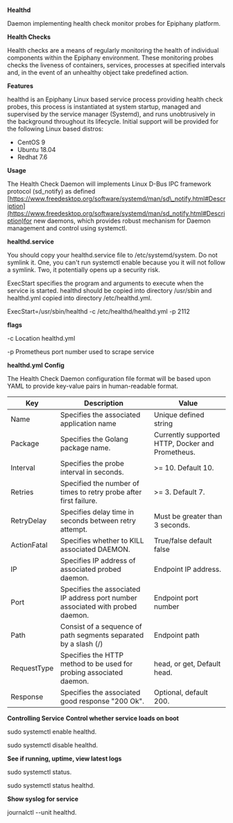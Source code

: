 **Healthd**

Daemon implementing health check monitor probes for Epiphany platform.

**Health Checks**

Health checks are a means of regularly monitoring the health of individual components within the Epiphany environment. These monitoring probes checks the liveness of containers, services, processes at specified intervals and, in the event of an unhealthy object take predefined action.

**Features**

healthd is an Epiphany Linux based service process providing health check probes, this process is instantiated at system startup, managed and supervised by the service manager (Systemd), and runs unobtrusively in the background throughout its lifecycle. Initial support will be provided for the following Linux based distros:

- CentOS 9
- Ubuntu 18.04
- Redhat 7.6

**Usage**

The Health Check Daemon will implements Linux D-Bus IPC framework protocol (sd\_notify) as defined [https://www.freedesktop.org/software/systemd/man/sd\_notify.html#Description](https://www.freedesktop.org/software/systemd/man/sd_notify.html#Description)for new daemons, which provides robust mechanism for Daemon management and control using systemctl.

**healthd.service** 

You should copy your healthd.service file to /etc/systemd/system. Do not symlink it. One, you can't run systemctl enable because you it will not follow a symlink. Two, it potentially opens up a security risk. 

ExecStart specifies the program and arguments to execute when the service is started. healthd should be copied into directory /usr/sbin and healthd.yml copied into directory /etc/healthd.yml.

ExecStart=/usr/sbin/healthd -c /etc/healthd/healthd.yml -p 2112

**flags**

-c Location healthd.yml

-p Prometheus port number used to scrape service

**healthd.yml**  **Config**

The Health Check Daemon configuration file format will be based upon YAML to provide key-value pairs in human-readable format.

| **Key** | **Description** | **Value** |
| --- | --- | --- |
| Name | Specifies the associated application name | Unique defined string |
| Package | Specifies the Golang package name. | Currently supported HTTP, Docker and Prometheus. |
| Interval | Specifies the probe interval in seconds. | >= 10. Default 10. |
| Retries | Specified the number of times to retry probe after first failure. | >= 3. Default 7. |
| RetryDelay | Specifies delay time in seconds between retry attempt. | Must be greater than 3 seconds. |
| ActionFatal | Specifies whether to KILL associated DAEMON. | True/false default false |
| IP | Specifies IP address of associated probed daemon. | Endpoint IP address. |
| Port | Specifies the associated IP address port number associated with probed daemon. | Endpoint port number |
| Path | Consist of a sequence of path segments separated by a slash (/) | Endpoint path |
| RequestType | Specifies the HTTP method to be used for probing associated daemon. | head, or get, Default head. |
| Response | Specifies the associated good response &quot;200 Ok&quot;. | Optional, default 200. |

**Controlling Service** 
 **Control whether service loads on boot**

sudo systemctl enable healthd.

sudo systemctl disable healthd.

**See if running, uptime, view latest logs**

sudo systemctl status.

sudo systemctl status healthd.
 
 **Show syslog for service**

journalctl --unit healthd.
